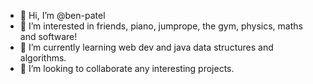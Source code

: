 - 👋 Hi, I’m @ben-patel
- 👀 I’m interested in friends, piano, jumprope, the gym, physics, maths and software! 
- 🌱 I’m currently learning web dev and java data structures and algorithms.
- 💞️ I’m looking to collaborate any interesting projects.

<!---
ben-patel/ben-patel is a ✨ special ✨ repository because its `README.md` (this file) appears on your GitHub profile.
You can click the Preview link to take a look at your changes.
--->
<!-- im guessing this is a comment??
---> 
